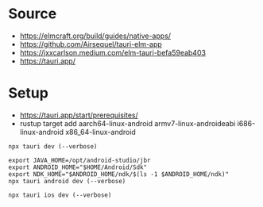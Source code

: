 # Source

- https://elmcraft.org/build/guides/native-apps/
- https://github.com/Airsequel/tauri-elm-app
- https://jxxcarlson.medium.com/elm-tauri-befa59eab403
- https://tauri.app/

# Setup

- https://tauri.app/start/prerequisites/
- rustup target add aarch64-linux-android armv7-linux-androideabi i686-linux-android x86_64-linux-android

```
npx tauri dev (--verbose)

export JAVA_HOME=/opt/android-studio/jbr
export ANDROID_HOME="$HOME/Android/Sdk"
export NDK_HOME="$ANDROID_HOME/ndk/$(ls -1 $ANDROID_HOME/ndk)"
npx tauri android dev (--verbose)

npx tauri ios dev (--verbose)
```

